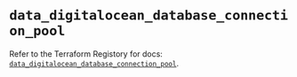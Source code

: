 # `data_digitalocean_database_connection_pool`

Refer to the Terraform Registory for docs: [`data_digitalocean_database_connection_pool`](https://registry.terraform.io/providers/digitalocean/digitalocean/2.34.0/docs/data-sources/database_connection_pool).
